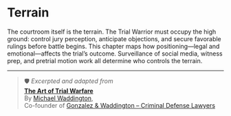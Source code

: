 # Terrain

The courtroom itself is the terrain. The Trial Warrior must occupy the high ground: control jury perception, anticipate objections, and secure favorable rulings before battle begins. This chapter maps how positioning—legal and emotional—affects the trial’s outcome. Surveillance of social media, witness prep, and pretrial motion work all determine who controls the terrain.

---

> 🛡️ *Excerpted and adapted from*  
> **[The Art of Trial Warfare](https://www.amazon.com/Art-Trial-Warfare-Winning-Using/dp/1523635894)**  
> By [Michael Waddington](https://ucmjdefense.com/attorneys/michael-stewart-waddington-partner.html),  
> Co-founder of [Gonzalez & Waddington – Criminal Defense Lawyers](https://ucmjdefense.com)  
